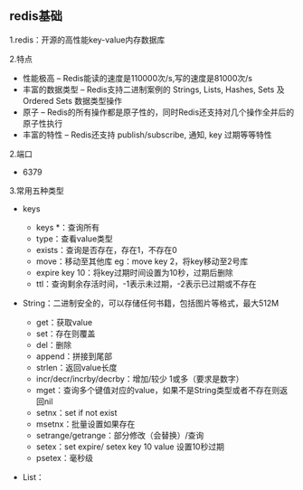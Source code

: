 ## redis基础

1.redis：开源的高性能key-value内存数据库

2.特点

- 性能极高 – Redis能读的速度是110000次/s,写的速度是81000次/s 
- 丰富的数据类型 – Redis支持二进制案例的 Strings, Lists, Hashes, Sets 及 Ordered Sets
  数据类型操作
- 原子 – Redis的所有操作都是原子性的，同时Redis还支持对几个操作全并后的原子性执行
- 丰富的特性 – Redis还支持 publish/subscribe, 通知, key 过期等等特性

2.端口

- 6379

3.常用五种类型

- keys
  - keys *：查询所有
  - type：查看value类型
  - exists：查询是否存在，存在1，不存在0
  - move：移动至其他库 eg：move key 2，将key移动至2号库
  - expire key 10：将key过期时间设置为10秒，过期后删除
  - ttl：查询剩余存活时间，-1表示未过期，-2表示已过期或不存在

- String：二进制安全的，可以存储任何书籍，包括图片等格式，最大512M
  - get：获取value
  - set：存在则覆盖
  - del：删除
  - append：拼接到尾部
  - strlen：返回value长度
  - incr/decr/incrby/decrby：增加/较少 1或多（要求是数字）
  - mget：查询多个键值对应的value，如果不是String类型或者不存在则返回nil
  - setnx：set if not exist
  - msetnx：批量设置如果存在
  - setrange/getrange：部分修改（会替换）/查询
  - setex：set expire/ setex key 10 value 设置10秒过期
  - psetex：毫秒级
- List：